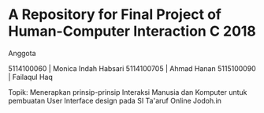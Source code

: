 # A Repository for Final Project of Human-Computer Interaction C 2018

Anggota

5114100060 | Monica Indah Habsari
5114100705 | Ahmad Hanan
5115100090 | Failaqul Haq

Topik: Menerapkan prinsip-prinsip Interaksi Manusia dan Komputer untuk pembuatan User Interface design pada SI Ta'aruf Online Jodoh.in

